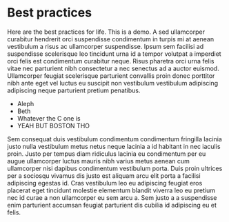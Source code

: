 # Best practices
Here are the best practices for life. This is a demo. A sed ullamcorper curabitur hendrerit orci suspendisse condimentum in turpis mi at aenean vestibulum a risus ac ullamcorper suspendisse. Ipsum sem facilisi ad suspendisse scelerisque leo tincidunt urna id a tempor volutpat a imperdiet orci felis est condimentum curabitur neque. Risus pharetra orci urna felis vitae nec parturient nibh consectetur a nec senectus ad a auctor euismod. Ullamcorper feugiat scelerisque parturient convallis proin donec porttitor nibh ante eget vel luctus eu suscipit non vestibulum vestibulum adipiscing adipiscing neque parturient pretium penatibus.

- Aleph
- Beth
- Whatever the C one is
- YEAH BUT BOSTON THO

Sem consequat duis vestibulum condimentum condimentum fringilla lacinia justo nulla vestibulum metus netus neque lacinia a id habitant in nec iaculis proin. Justo per tempus diam ridiculus lacinia eu condimentum per eu augue ullamcorper luctus mauris nibh varius metus aenean cum ullamcorper nisi dapibus condimentum vestibulum porta. Duis proin ultrices per a sociosqu vivamus dis justo est aliquam arcu elit porta a facilisi adipiscing egestas id. Cras vestibulum leo eu adipiscing feugiat eros placerat eget tincidunt molestie elementum blandit viverra leo eu pretium nec id curae a non ullamcorper eu sem arcu a. Sem justo a a suspendisse enim parturient accumsan feugiat parturient dis cubilia id adipiscing eu et felis. 
